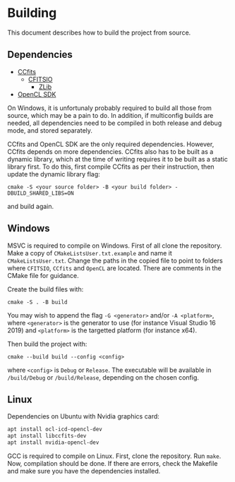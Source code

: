 # Building
This document describes how to build the project from source.

## Dependencies
- [CCfits](https://heasarc.gsfc.nasa.gov/fitsio/CCfits/)
    - [CFITSIO](https://heasarc.gsfc.nasa.gov/fitsio/)
        - [ZLib](https://www.zlib.net/)
- [OpenCL SDK](https://github.com/KhronosGroup/OpenCL-SDK)

On Windows, it is unfortunaly probably required to build all those from source, which may be a pain to do. In addition, if multiconfig builds are needed, all dependencies need to be compiled in both release and debug mode, and stored separately.

CCfits and OpenCL SDK are the only required dependencies. However, CCfits depends on more dependencies. CCfits also has to be built as a dynamic library, which at the time of writing requires it to be built as a static library first.
To do this, first compile CCfits as per their instruction, then update the dynamic library flag:

```
cmake -S <your source folder> -B <your build folder> -DBUILD_SHARED_LIBS=ON
```

and build again.

## Windows
MSVC is required to compile on Windows. First of all clone the repository. Make a copy of `CMakeListsUser.txt.example` and name it `CMakeListsUser.txt`. Change the paths in the copied file to point to folders where `CFITSIO`, `CCfits` and `OpenCL` are located. There are comments in the CMake file for guidance.

Create the build files with:

```
cmake -S . -B build
```

You may wish to append the flag `-G <generator>` and/or `-A <platform>`, where `<generator>` is the generator to use (for instance Visual Studio 16 2019) and `<platform>` is the targetted platform (for instance x64).

Then build the project with:

```
cmake --build build --config <config>
```

where `<config>` is `Debug` or `Release`. The executable will be available in `/build/Debug` or `/build/Release`, depending on the chosen config.

## Linux
Dependencies on Ubuntu with Nvidia graphics card:
```bash
apt install ocl-icd-opencl-dev
apt install libccfits-dev
apt install nvidia-opencl-dev
```

GCC is required to compile on Linux. First, clone the repository. Run `make`. Now, compilation should be done. If there are errors, check the Makefile and make sure you have the dependencies installed.
